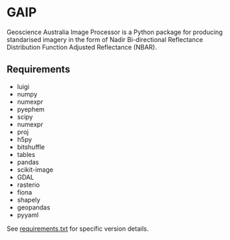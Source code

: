 # GAIP

Geoscience Australia Image Processor is a Python package for producing standarised imagery in the form of
Nadir Bi-directional Reflectance Distribution Function Adjusted Reflectance (NBAR).

Requirements
------------
* luigi
* numpy
* numexpr
* pyephem
* scipy
* numexpr
* proj
* h5py
* bitshuffle
* tables
* pandas
* scikit-image
* GDAL
* rasterio
* fiona
* shapely
* geopandas
* pyyaml

See [requirements.txt](requirements.txt) for specific version details.
